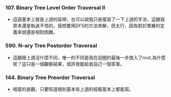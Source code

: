 ### 107. Binary Tree Level Order Traversal II
- 這週基本上就是上週的延伸，也可以說我只是複習了一下上週的手法，這題我原本還是執迷不悟的，我想要用DFS的方法來解，但太行，因為對於單層的定義來說還是相對困難。

### 590. N-ary Tree Postorder Traversal
- 這題跟上週沒什麼不同，唯一的不同是我在迴圈的最後一步放入了root,為什麼呢？這只是一個觀察結果，或許我能給我自己一個答案。

### 144. Binary Tree Preorder Traversal
- 相當的直觀，只要知道規則基本有上週的經驗基本上都能寫。